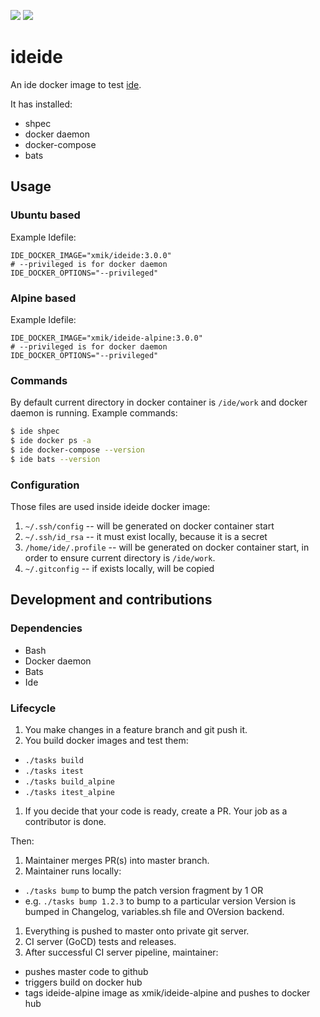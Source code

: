[![](https://images.microbadger.com/badges/image/xmik/ideide.svg)](https://microbadger.com/images/xmik/ideide "Get your own image badge on microbadger.com")
[![](https://images.microbadger.com/badges/image/xmik/ideide-alpine.svg)](https://microbadger.com/images/xmik/ideide-alpine "Get your own image badge on microbadger.com")

# ideide

An ide docker image to test [ide](https://github.com/ai-traders/ide).

It has installed:
 * shpec
 * docker daemon
 * docker-compose
 * bats

## Usage
### Ubuntu based
Example Idefile:
```
IDE_DOCKER_IMAGE="xmik/ideide:3.0.0"
# --privileged is for docker daemon
IDE_DOCKER_OPTIONS="--privileged"
```
### Alpine based
Example Idefile:
```
IDE_DOCKER_IMAGE="xmik/ideide-alpine:3.0.0"
# --privileged is for docker daemon
IDE_DOCKER_OPTIONS="--privileged"
```

### Commands
By default current directory in docker container is `/ide/work` and docker daemon
 is running. Example commands:
```bash
$ ide shpec
$ ide docker ps -a
$ ide docker-compose --version
$ ide bats --version
```

### Configuration
Those files are used inside ideide docker image:

1. `~/.ssh/config` -- will be generated on docker container start
2. `~/.ssh/id_rsa` -- it must exist locally, because it is a secret
3. `/home/ide/.profile` -- will be generated on docker container start, in
   order to ensure current directory is `/ide/work`.
4. `~/.gitconfig` -- if exists locally, will be copied

## Development and contributions
### Dependencies
* Bash
* Docker daemon
* Bats
* Ide

### Lifecycle
1. You make changes in a feature branch and git push it.
1. You build docker images and test them:
  * `./tasks build`
  * `./tasks itest`
  * `./tasks build_alpine`
  * `./tasks itest_alpine`
1. If you decide that your code is ready, create a PR. Your job as a contributor
is done.

Then:
1. Maintainer merges PR(s) into master branch.
1. Maintainer runs locally:
  * `./tasks bump` to bump the patch version fragment by 1 OR
  * e.g. `./tasks bump 1.2.3` to bump to a particular version
    Version is bumped in Changelog, variables.sh file and OVersion backend.
1. Everything is pushed to master onto private git server.
1. CI server (GoCD) tests and releases.
1. After successful CI server pipeline, maintainer:
  * pushes master code to github
  * triggers build on docker hub
  * tags ideide-alpine image as xmik/ideide-alpine and pushes to docker hub
